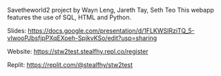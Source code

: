 Savetheworld2 project by Wayn Leng, Jareth Tay, Seth Teo
This webapp features the use of SQL, HTML and Python.

Slides: 
https://docs.google.com/presentation/d/1FLKWSIRziTQ_5-vIwooPJbsfjpPXqEXoeh-SpjkvKSo/edit?usp=sharing

Website:
https://stw2test.stealfhy.repl.co/register

Replit:
https://replit.com/@stealfhy/stw2test
